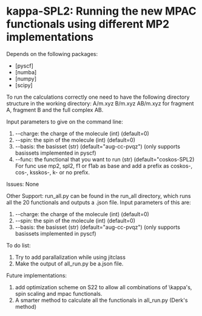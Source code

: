 # kappa-SPL2: Running the new MPAC functionals using different MP2 implementations

Depends on the following packages:
- [pyscf]
- [numba]
- [numpy]
- [scipy]

To run the calculations correctly one need to have the following directory structure in the working directory:
A/m.xyz
B/m.xyz
AB/m.xyz
for fragment A, fragment B and the full complex AB.

Input parameters to give on the command line:
1. --charge: the charge of the molecule (int) (default=0)
2. --spin: the spin of the molecule (int) (default=0)
3. --basis: the basisset (str) (default="aug-cc-pvqz") (only supports basissets implemented in pyscf) 
4. --func: the functional that you want to run (str) (default="coskos-SPL2)
For func use mp2, spl2, f1 or f1ab as base and add a prefix as coskos-, cos-, ksskos-, k- or no prefix.

Issues:
None

Other Support:
run_all.py can be found in the run_all directory, which runs all the 20 functionals and outputs a .json file.
Input parameters of this are:
1. --charge: the charge of the molecule (int) (default=0)
2. --spin: the spin of the molecule (int) (default=0)
3. --basis: the basisset (str) (default="aug-cc-pvqz") (only supports basissets implemented in pyscf) 

To do list:
1. Try to add parallalization while using jitclass
2. Make the output of all_run.py be a.json file.

Future implementations:
1. add optimization scheme on S22 to allow all combinations of \kappa's, spin scaling and mpac functionals.
2. A smarter method to calculate all the functionals in all_run.py (Derk's method)
